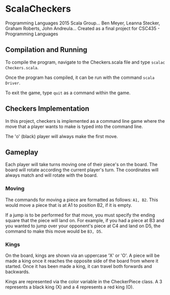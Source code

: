 # ScalaCheckers
Programming Languages 2015 Scala Group...
Ben Meyer, Leanna Stecker, Graham Roberts, John Andreula...
Created as a final project for CSC435 - Programming Languages

## Compilation and Running
To compile the program, navigate to the Checkers.scala file and type `scalac Checkers.scala`.

Once the program has compiled, it can be run with the command `scala Driver`.

To exit the game, type `quit` as a command within the game.

## Checkers Implementation
In this project, checkers is implemented as a command line game where the move that a player wants to make is typed into the command line.

The 'o' (black) player will always make the first move.

## Gameplay
Each player will take turns moving one of their piece's on the board. The board will rotate according the current player's turn. The coordinates will always match and will rotate with the board.

### Moving
The commands for moving a piece are formatted as follows: `A1, B2`. This would move a piece that is at A1 to position B2, if it is empty.

If a jump is to be performed for that move, you must specify the ending square that the piece will land on. For example, if you had a piece at B3 and you wanted to jump over your opponent's piece at C4 and land on D5, the command to make this move would be `B3, D5`.

### Kings
On the board, kings are shown via an uppercase 'X' or 'O'. A piece will be made a king once it reaches the opposite side of the board from where it started. Once it has been made a king, it can travel both forwards and backwards.

Kings are represented via the color variable in the CheckerPiece class. A 3 represents a black king (X) and a 4 represents a red king (O).
